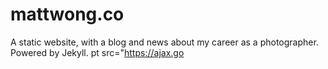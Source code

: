 # mattwong.co
A static website, with a blog and news about my career as a photographer. Powered by Jekyll.
pt src="https://ajax.go
